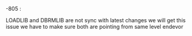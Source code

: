 -805 :

LOADLIB and DBRMLIB are not sync with latest changes
we will get this issue
we have to make sure both are pointing from same level endevor 

